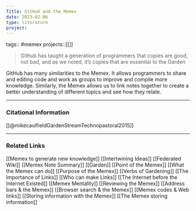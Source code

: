 ```yaml
---
Title: GitHub and the Memex
date: 2023-02-06
type: literature
project:
---
```

tags:: #memex
projects::[[]]


> Github has taught a generation of programmers that copies are good, not bad, and as we noted, it’s copies that are essential to the Garden

GitHub has many similarities to the Memex. It allows programmers to share and editing code and work as groups to improve and compile more knowledge. Similarly, the Memex allows us to link notes together to create a better understanding of different topics and see how they relate.

---
### Citational Information

[[@mikecaulfieldGardenStreamTechnopastoral2015]]

---

### Related Links

[[Memex to generate new knowledge]]
[[Intertwining Ideas]]
[[Federated Wiki]]
[[Memex Note Summary]]
[[Garden]]
[[Point of the Memex]]
[[What the Memex can do]]
[[Purpose of the Memex]]
[[Verbs of Gardening]]
[[The Importance of Links]]
[[Who can make Links]]
[[The Internet before the Internet Existed]]
[[Memex Mentality]]
[[Reviewing the Memex]]
[[Address bars & the Memex]]
[[Browser search & the Memex]]
[[Memex codes & Web links]]
[[Storing information with the Memex]]
[[The Memex storing information]]